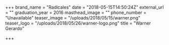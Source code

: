 +++
brand_name = "Radicales"
date = "2018-05-15T14:50:24Z"
external_url = ""
graduation_year = 2016
masthead_image = ""
phone_number = "Unavailable"
teaser_image = "/uploads/2018/05/15/warner.png"
teaser_logo = "/uploads/2018/05/26/warner-logo.png"
title = "Warner Gerardo"

+++
